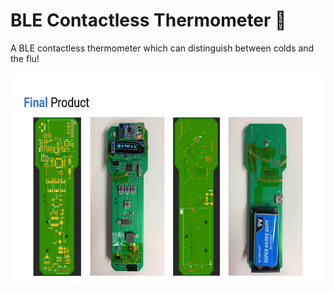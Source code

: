 # BLE Contactless Thermometer 🤒
A BLE contactless thermometer which can distinguish between colds and the flu!

<img src="/img/final.png" width="600" height="340">
